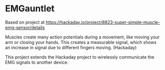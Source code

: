 # EMGauntlet

Based on project at https://hackaday.io/project/8823-super-simple-muscle-emg-sensor/details

Muscles create many action potentials during a movement, like moving your arm or closing your hands. This creates a measurable signal, which shows an increase in signal due to different fingers moving. (Hackaday)

This project extends the Hackaday project to wirelessly communicate the EMG signals to another device.

